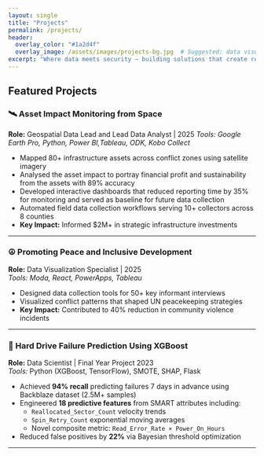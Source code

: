 ```yaml
---
layout: single
title: "Projects"
permalink: /projects/
header:
  overlay_color: "#1a2d4f"
  overlay_image: /assets/images/projects-bg.jpg  # Suggested: data visualization or cybersecurity image
excerpt: "Where data meets security – building solutions that create real impact."
---
```


## Featured Projects

### 🛰️ **Asset Impact Monitoring from Space**
**Role:** Geospatial Data Lead and Lead Data Analyst | 2025 
*Tools: Google Earth Pro, Python, Power BI,Tableau, ODK, Kobo Collect*  
- Mapped 80+ infrastructure assets across conflict zones using satellite imagery  
- Analysed the asset impact to portray financial profit and sustainability from the assets with 89% accuracy
- Developed interactive dashboards that reduced reporting time by 35% for monitoring and served as baseline for future data collection
- Automated field data collection workflows serving 10+ collectors across 8 counties 
- **Key Impact:** Informed $2M+ in strategic infrastructure investments  

---

### ☮️ **Promoting Peace and Inclusive Development**  
**Role:** Data Visualization Specialist | 2025  
*Tools: Moda, React, PowerApps, Tableau*  
- Designed data collection tools for 50+ key informant interviews  
- Visualized conflict patterns that shaped UN peacekeeping strategies  
- **Key Impact:** Contributed to 40% reduction in community violence incidents

---

### 💾 Hard Drive Failure Prediction Using XGBoost
**Role:** Data Scientist | Final Year Project 2023  
*Tools:* Python (XGBoost, TensorFlow), SMOTE, SHAP, Flask 
- Achieved **94% recall** predicting failures 7 days in advance using Backblaze dataset (2.5M+ samples)
- Engineered **18 predictive features** from SMART attributes including:
  - `Reallocated_Sector_Count` velocity trends
  - `Spin_Retry_Count` exponential moving averages
  - Novel composite metric: `Read_Error_Rate × Power_On_Hours`
- Reduced false positives by **22%** via Bayesian threshold optimization

---
